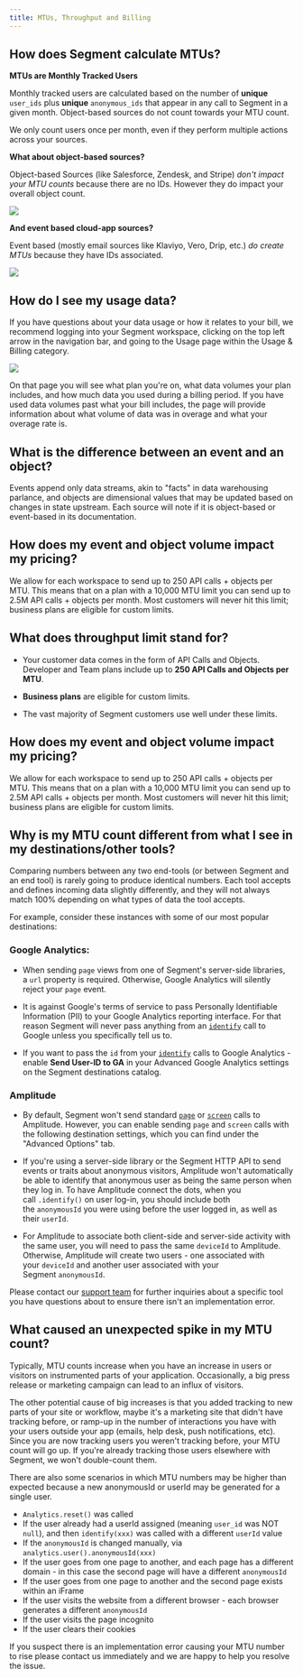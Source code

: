 ```yaml
---
title: MTUs, Throughput and Billing
---
```


## How does Segment calculate MTUs?

**MTUs are Monthly Tracked Users**

Monthly tracked users are calculated based on the number of **unique** `user_ids` plus **unique** `anonymous_ids` that appear in any call to Segment in a given month. Object-based sources do not count towards your MTU count.

We only count users once per month, even if they perform multiple actions across your sources.

**What about object-based sources?**

Object-based Sources (like Salesforce, Zendesk, and Stripe) _don't impact your MTU counts_ because there are no IDs. However they do impact your overall object count.

![](images/asset_D2CxVx1I.png)

**And event based cloud-app sources?**

Event based (mostly email sources like Klaviyo, Vero, Drip, etc.) _do create MTUs_ because they have IDs associated.

![](images/asset_otFE2fhI.png)


## How do I see my usage data?

If you have questions about your data usage or how it relates to your bill, we recommend logging into your Segment workspace, clicking on the top left arrow in the navigation bar, and going to the Usage page within the Usage & Billing category.

![](images/asset_ZvCX7wXJ.png)

On that page you will see what plan you're on, what data volumes your plan includes, and how much data you used during a billing period. If you have used data volumes past what your bill includes, the page will provide information about what volume of data was in overage and what your overage rate is.


## What is the difference between an event and an object?

Events append only data streams, akin to "facts" in data warehousing parlance, and objects are dimensional values that may be updated based on changes in state upstream. Each source will note if it is object-based or event-based in its documentation.

## How does my event and object volume impact my pricing?

We allow for each workspace to send up to 250 API calls + objects per MTU. This means that on a plan with a 10,000 MTU limit you can send up to 2.5M API calls + objects per month. Most customers will never hit this limit; business plans are eligible for custom limits.


## What does throughput limit stand for?

*   Your customer data comes in the form of API Calls and Objects. Developer and Team plans include up to **250 API Calls and Objects per MTU**.

*   **Business plans** are eligible for custom limits.

*   The vast majority of Segment customers use well under these limits.


## How does my event and object volume impact my pricing?

We allow for each workspace to send up to 250 API calls + objects per MTU. This means that on a plan with a 10,000 MTU limit you can send up to 2.5M API calls + objects per month. Most customers will never hit this limit; business plans are eligible for custom limits.


## Why is my MTU count different from what I see in my destinations/other tools?

Comparing numbers between any two end-tools (or between Segment and an end tool) is rarely going to produce identical numbers. Each tool accepts and defines incoming data slightly differently, and they will not always match 100% depending on what types of data the tool accepts.

For example, consider these instances with some of our most popular destinations:

### Google Analytics:

*   When sending `page` views from one of Segment's server-side libraries, a `url` property is required. Otherwise, Google Analytics will silently reject your `page` event.

*   It is against Google's terms of service to pass Personally Identifiable Information (PII) to your Google Analytics reporting interface. For that reason Segment will never pass anything from an [`identify`](https://segment.com/docs/spec/identify) call to Google unless you specifically tell us to.

*   If you want to pass the `id` from your [`identify`](https://segment.com/docs/spec/identify) calls to Google Analytics - enable **Send User-ID to GA** in your Advanced Google Analytics settings on the Segment destinations catalog.

### Amplitude

*   By default, Segment won't send standard [`page`](https://segment.com/docs/spec/page/) or [`screen`](https://segment.com/docs/spec/screen/) calls to Amplitude. However, you can enable sending `page` and `screen` calls with the following destination settings, which you can find under the "Advanced Options" tab.

*   If you're using a server-side library or the Segment HTTP API to send events or traits about anonymous visitors, Amplitude won't automatically be able to identify that anonymous user as being the same person when they log in. To have Amplitude connect the dots, when you call `.identify()` on user log-in, you should include both the `anonymousId` you were using before the user logged in, as well as their `userId`.

*   For Amplitude to associate both client-side and server-side activity with the same user, you will need to pass the same `deviceId` to Amplitude. Otherwise, Amplitude will create two users - one associated with your `deviceId` and another user associated with your Segment `anonymousId`.


Please contact our [support team](https://segment.com/help/contact/) for further inquiries about a specific tool you have questions about to ensure there isn't an implementation error.

## What caused an unexpected spike in my MTU count?

Typically, MTU counts increase when you have an increase in users or visitors on instrumented parts of your application. Occasionally, a big press release or marketing campaign can lead to an influx of visitors.

The other potential cause of big increases is that you added tracking to new parts of your site or workflow, maybe it's a marketing site that didn't have tracking before, or ramp-up in the number of interactions you have with your users outside your app (emails, help desk, push notifications, etc). Since you are now tracking users you weren't tracking before, your MTU count will go up. If you're already tracking those users elsewhere with Segment, we won't double-count them.

There are also some scenarios in which MTU numbers may be higher than expected because a new anonymousId or userId may be generated for a single user.

- `Analytics.reset()` was called
- If the user already had a userId assigned (meaning `user_id` was NOT `null`), and then `identify(xxx)` was called with a different `userId` value
- If the `anonymousId` is changed manually, via `analytics.user().anonymousId(xxx)`
- If the user goes from one page to another, and each page has a different domain - in this case the second page will have a different `anonymousId`
- If the user goes from one page to another and the second page exists within an iFrame
- If the user visits the website from a different browser - each browser generates a different `anonymousId`
- If the user visits the page incognito
- If the user clears their cookies

If you suspect there is an implementation error causing your MTU number to rise please contact us immediately and we are happy to help you resolve the issue.

